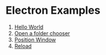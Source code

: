 # Electron Examples

1. [Hello World](./1_quick_start/)
2. [Open a folder chooser](./2_open_a_folder_chooser/)
3. [Position Window](./3_position_window/)
4. [Reload](./4_reload/)
